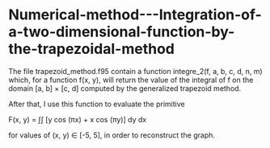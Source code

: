 # Numerical-method---Integration-of-a-two-dimensional-function-by-the-trapezoidal-method



The file trapezoid_method.f95 contain a function integre_2(f, a, b, c, d, n, m) which, for a function f(x, y), will return the value of the integral of f on the domain [a, b] × [c, d] computed by the generalized trapezoid method.
 
After that, I use this function to evaluate the primitive

F(x, y) = $\int \int$ [y cos (πx) + x cos (πy)] dy dx  

for values of (x, y) ∈ [-5, 5], in order to reconstruct the graph.
